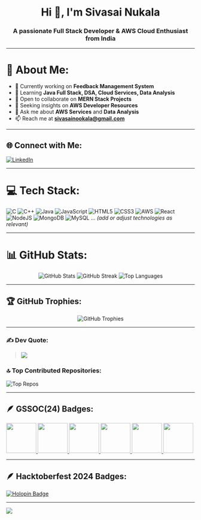 <h1 align="center">Hi 👋, I'm Sivasai Nukala</h1>
<h3 align="center">A passionate Full Stack Developer & AWS Cloud Enthusiast from India</h3>

---

# 💫 About Me:
- 🔭 Currently working on **Feedback Management System**
- 🌱 Learning **Java Full Stack, DSA, Cloud Services, Data Analysis**
- 👯 Open to collaborate on **MERN Stack Projects**
- 🤝 Seeking insights on **AWS Developer Resources**
- 💬 Ask me about **AWS Services** and **Data Analysis**
- 📫 Reach me at **sivasainookala@gmail.com**

---

## 🌐 Connect with Me:
[![LinkedIn](https://img.shields.io/badge/LinkedIn-%230077B5.svg?style=flat&logo=linkedin&logoColor=white)](https://linkedin.com/in/sivasainukala16)

---

# 💻 Tech Stack:
![C](https://img.shields.io/badge/c-%2300599C.svg?style=plastic&logo=c&logoColor=white)
![C++](https://img.shields.io/badge/c++-%2300599C.svg?style=plastic&logo=c%2B%2B&logoColor=white)
![Java](https://img.shields.io/badge/java-%23ED8B00.svg?style=plastic&logo=openjdk&logoColor=white)
![JavaScript](https://img.shields.io/badge/javascript-%23323330.svg?style=plastic&logo=javascript&logoColor=%23F7DF1E)
![HTML5](https://img.shields.io/badge/html5-%23E34F26.svg?style=plastic&logo=html5&logoColor=white)
![CSS3](https://img.shields.io/badge/css3-%231572B6.svg?style=plastic&logo=css3&logoColor=white)
![AWS](https://img.shields.io/badge/AWS-%23FF9900.svg?style=plastic&logo=amazon-aws&logoColor=white)
![React](https://img.shields.io/badge/react-%2320232a.svg?style=plastic&logo=react&logoColor=%2361DAFB)
![NodeJS](https://img.shields.io/badge/node.js-6DA55F?style=plastic&logo=node.js&logoColor=white)
![MongoDB](https://img.shields.io/badge/MongoDB-%234ea94b.svg?style=plastic&logo=mongodb&logoColor=white)
![MySQL](https://img.shields.io/badge/mysql-4479A1.svg?style=plastic&logo=mysql&logoColor=white)
... *(add or adjust technologies as relevant)*

---

# 📊 GitHub Stats:
<p align="center">
  <img src="https://github-readme-stats.vercel.app/api?username=Sivasaiklu&theme=neon&hide_border=false&include_all_commits=true&count_private=true" alt="GitHub Stats" />
  <img src="https://github-readme-streak-stats.herokuapp.com/?user=Sivasaiklu&theme=neon&hide_border=false" alt="GitHub Streak" />
  <img src="https://github-readme-stats.vercel.app/api/top-langs/?username=Sivasaiklu&theme=neon&hide_border=false&include_all_commits=true&count_private=true&layout=compact" alt="Top Languages" />
</p>

---

## 🏆 GitHub Trophies:
<p align="center">
  <img src="https://github-profile-trophy.vercel.app/?username=Sivasaiklu&theme=neon&no-frame=true&no-bg=false&margin-w=4" alt="GitHub Trophies" />
</p>

---

### ✍️ Dev Quote:
> ![](https://quotes-github-readme.vercel.app/api?type=horizontal&theme=tokyonight)

### 🔝 Top Contributed Repositories:
![Top Repos](https://github-contributor-stats.vercel.app/api?username=Sivasaiklu&limit=5&theme=neon&combine_all_yearly_contributions=true)

---

## 🪶 GSSOC(24) Badges:
<div align="center" style="display: flex; gap: 10px;">
  <a href="https://gssoc.girlscript.tech/leaderboard">
    <img src="https://raw.githubusercontent.com/GSSoC24/Postman-Challenge/main/docs/assets/Postman%20White.png" width="80px" />
    <img src="https://raw.githubusercontent.com/GSSoC24/Postman-Challenge/main/docs/assets/1.png" width="80px" />
    <img src="https://raw.githubusercontent.com/GSSoC24/Postman-Challenge/main/docs/assets/2.png" width="80px" />
    <img src="https://raw.githubusercontent.com/GSSoC24/Postman-Challenge/main/docs/assets/3.png" width="80px" />
    <img src="https://raw.githubusercontent.com/GSSoC24/Postman-Challenge/main/docs/assets/4.png" width="80px" />
    <img src="https://raw.githubusercontent.com/GSSoC24/Postman-Challenge/main/docs/assets/5.png" width="80px" />
  </a>
</div>

---

## 🪶 Hacktoberfest 2024 Badges:
[![Holopin Badge](https://holopin.me/sivasaiklu)](https://holopin.io/@sivasaiklu)

---

[![](https://visitcount.itsvg.in/api?id=Sivasaiklu&icon=9&color=9)](https://visitcount.itsvg.in)

<!-- Proudly created with GPRM ( https://gprm.itsvg.in ) -->
